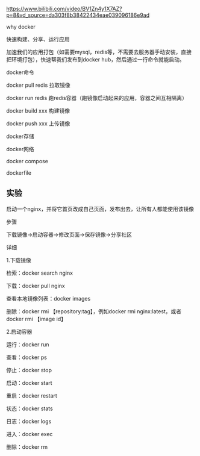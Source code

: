 https://www.bilibili.com/video/BV1Zn4y1X7AZ?p=8&vd_source=da303f8b38422434eae039096186e9ad





why docker

快速构建、分享、运行应用



加速我们的应用打包（如需要mysql，redis等，不需要去服务器手动安装，直接把环境打包），快速帮我们发布到docker hub，然后通过一行命令就能启动。



docker命令

docker pull redis 拉取镜像

docker run redis 跑redis容器（跑镜像启动起来的应用，容器之间互相隔离）

docker build xxx 构建镜像

docker push xxx 上传镜像



docker存储



docker网络



docker compose 



dockerfile





## 实验

启动一个nginx，并将它首页改成自己页面，发布出去，让所有人都能使用该镜像



步骤

下载镜像->启动容器->修改页面->保存镜像->分享社区



详细

1.下载镜像

检索：docker search nginx

下载：docker pull nginx

查看本地镜像列表：docker images

删除：docker rmi 【repository:tag】，例如docker rmi nginx:latest，或者docker rmi 【image id】





2.启动容器

运行：docker run

查看：docker ps

停止：docker stop

启动：docker start

重启：docker restart

状态：docker stats

日志：docker logs

进入：docker exec

删除：docker rm